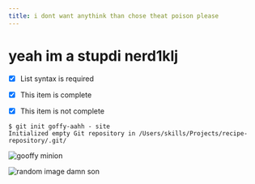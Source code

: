 ```yaml
---
title: i dont want anythink than chose theat poison please 
---
```

# yeah im a stupdi nerd1klj


- [x] List syntax is required
- [x] This item is complete
- [x] This item is not complete


```
$ git init goffy-aahh - site
Initialized empty Git repository in /Users/skills/Projects/recipe-repository/.git/
```




![gooffy minion](https://external-content.duckduckgo.com/iu/?u=https%3A%2F%2Fi1.sndcdn.com%2Fartworks-9ciCmc3RcoUhwWzD-Mcdwsw-t500x500.jpg&f=1&nofb=1&ipt=0f6d44c02d4f883f6110f2e9bdf542e21d4ceae520be29071d15ca9d300c32fa&ipo=images)




![random image damn son ](https://external-content.duckduckgo.com/iu/?u=https%3A%2F%2Fih1.redbubble.net%2Fimage.3515875957.2248%2Fst%2Csmall%2C507x507-pad%2C600x600%2Cf8f8f8.jpg&f=1&nofb=1&ipt=ace6bcb73a7e1b12b5f71e55b950f3af4cd856d925811ca00f0601c31a83e65e&ipo=images)

